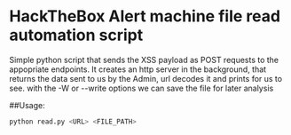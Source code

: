 # HackTheBox Alert machine file read automation script

Simple python script that sends the XSS payload as POST requests to the appopriate endpoints.
It creates an http server in the background, that returns the data sent to us by the Admin,
url decodes it and prints for us to see. with the -W or --write options we can save the file
for later analysis

##Usage:
~~~Bash
python read.py <URL> <FILE_PATH>
~~~~
